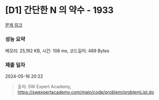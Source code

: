 # [D1] 간단한 N 의 약수 - 1933 

[문제 링크](https://swexpertacademy.com/main/code/problem/problemDetail.do?contestProbId=AV5PhcWaAKIDFAUq) 

### 성능 요약

메모리: 25,192 KB, 시간: 108 ms, 코드길이: 489 Bytes

### 제출 일자

2024-05-16 20:22



> 출처: SW Expert Academy, https://swexpertacademy.com/main/code/problem/problemList.do